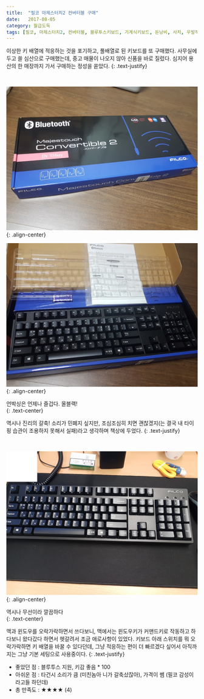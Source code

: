 ```yaml
---
title:  "필코 마제스터치2 컨버터블 구매"
date:   2017-08-05
category: 월급도둑
tags: [필코, 마제스터치2, 컨버터블, 블루투스키보드, 기계식키보드, 돈낭비, 사치, 우발적소비]
---
```


이상한 키 배열에 적응하는 것을 포기하고, 풀배열로 된 키보드를 또 구매했다. 사무실에 두고 쓸 심산으로 구매했는데, 중고 매물이 나오지 않아 신품을 바로 질렀다. 심지어 용산의 한 매장까지 가서 구매하는 정성을 쏟았다. 
{: .text-justify}

<br>

![jpg](/images/salary-lupine/2017-08-05-1.jpg){: .align-center}

![jpg](/images/salary-lupine/2017-08-05-2.jpg){: .align-center}

<figcaption>언박싱은 언제나 즐겁다. 올블랙!</figcaption>
{: .text-center}

<br>

역시나 진리의 갈축! 소리가 민폐지 싶지만, 조심조심히 치면 괜찮겠지(는 결국 내 타이핑 습관이 조용하지 못해서 실패)라고 생각하며 책상에 두었다.
{: .text-justify}

<br>

![jpg](/images/salary-lupine/2017-08-05-3.jpg){: .align-center}

<figcaption>역시나 무선이라 깔끔하다</figcaption>
{: .text-center}

<br>

맥과 윈도우를 오락가락하면서 쓰다보니, 맥에서는 윈도우키가 커맨드키로 작동하고 하다보니 왔다갔다 하면서 헷갈려서 조금 애로사항이 있었다. 키보드 아래 스위치를 뭐 오락가락하면 키 배열을 바꿀 수 있다던데, 그냥 적응하는 편이 더 빠르겠다 싶어서 아직까지는 그냥 기본 세팅으로 사용중이다.
{: .text-justify}



* 좋았던 점 : 블루투스 지원, 키감 좋음 * 100
* 아쉬운 점 : 타건시 소리가 큼 (미친놈아 니가 갈축샀잖아), 가격이 쎔 (필코 감성이라고들 하던데)
* 총 만족도 : ★★★★  (4)

## ㅤㅤ